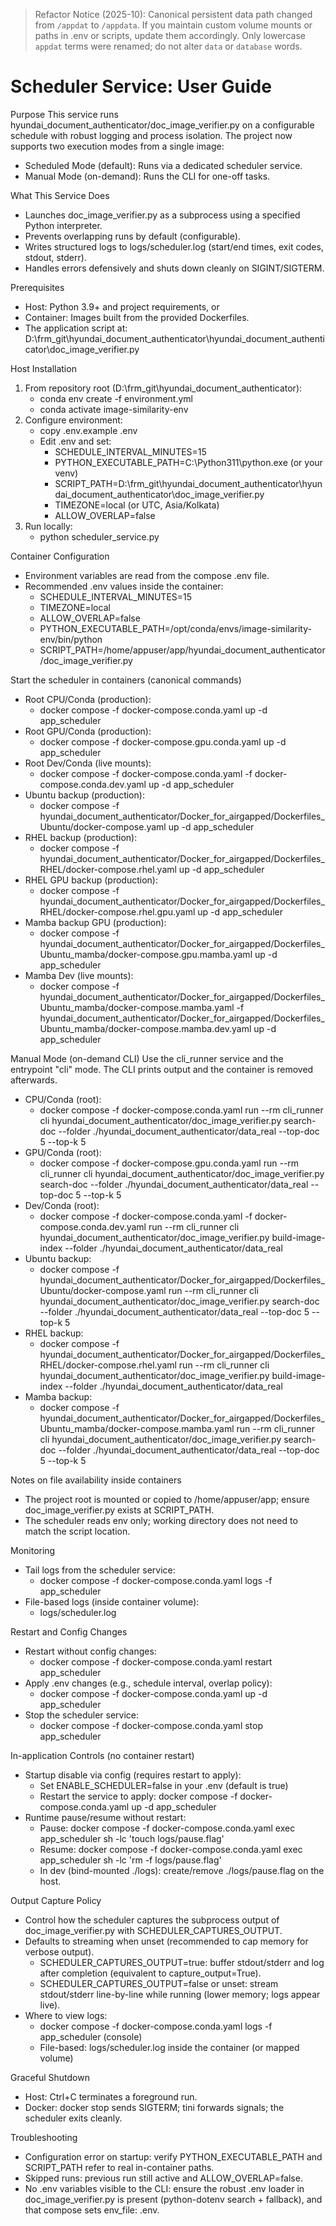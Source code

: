 > Refactor Notice (2025-10): Canonical persistent data path changed from `/appdat` to `/appdata`. If you maintain custom volume mounts or paths in .env or scripts, update them accordingly. Only lowercase `appdat` terms were renamed; do not alter `data` or `database` words.

# Scheduler Service: User Guide

Purpose
This service runs hyundai_document_authenticator/doc_image_verifier.py on a configurable schedule with robust logging and process isolation. The project now supports two execution modes from a single image:
- Scheduled Mode (default): Runs via a dedicated scheduler service.
- Manual Mode (on-demand): Runs the CLI for one-off tasks.

What This Service Does
- Launches doc_image_verifier.py as a subprocess using a specified Python interpreter.
- Prevents overlapping runs by default (configurable).
- Writes structured logs to logs/scheduler.log (start/end times, exit codes, stdout, stderr).
- Handles errors defensively and shuts down cleanly on SIGINT/SIGTERM.

Prerequisites
- Host: Python 3.9+ and project requirements, or
- Container: Images built from the provided Dockerfiles.
- The application script at:
  D:\frm_git\hyundai_document_authenticator\hyundai_document_authenticator\doc_image_verifier.py

Host Installation
1) From repository root (D:\frm_git\hyundai_document_authenticator):
   - conda env create -f environment.yml
   - conda activate image-similarity-env
2) Configure environment:
   - copy .env.example .env
   - Edit .env and set:
     - SCHEDULE_INTERVAL_MINUTES=15
     - PYTHON_EXECUTABLE_PATH=C:\\Python311\\python.exe (or your venv)
     - SCRIPT_PATH=D:\\frm_git\\hyundai_document_authenticator\\hyundai_document_authenticator\\doc_image_verifier.py
     - TIMEZONE=local (or UTC, Asia/Kolkata)
     - ALLOW_OVERLAP=false
3) Run locally:
   - python scheduler_service.py

Container Configuration
- Environment variables are read from the compose .env file.
- Recommended .env values inside the container:
  - SCHEDULE_INTERVAL_MINUTES=15
  - TIMEZONE=local
  - ALLOW_OVERLAP=false
  - PYTHON_EXECUTABLE_PATH=/opt/conda/envs/image-similarity-env/bin/python
  - SCRIPT_PATH=/home/appuser/app/hyundai_document_authenticator/doc_image_verifier.py

Start the scheduler in containers (canonical commands)
- Root CPU/Conda (production):
  - docker compose -f docker-compose.conda.yaml up -d app_scheduler
- Root GPU/Conda (production):
  - docker compose -f docker-compose.gpu.conda.yaml up -d app_scheduler
- Root Dev/Conda (live mounts):
  - docker compose -f docker-compose.conda.yaml -f docker-compose.conda.dev.yaml up -d app_scheduler
- Ubuntu backup (production):
  - docker compose -f hyundai_document_authenticator/Docker_for_airgapped/Dockerfiles_Ubuntu/docker-compose.yaml up -d app_scheduler
- RHEL backup (production):
  - docker compose -f hyundai_document_authenticator/Docker_for_airgapped/Dockerfiles_RHEL/docker-compose.rhel.yaml up -d app_scheduler
- RHEL GPU backup (production):
  - docker compose -f hyundai_document_authenticator/Docker_for_airgapped/Dockerfiles_RHEL/docker-compose.rhel.gpu.yaml up -d app_scheduler
- Mamba backup GPU (production):
  - docker compose -f hyundai_document_authenticator/Docker_for_airgapped/Dockerfiles_Ubuntu_mamba/docker-compose.gpu.mamba.yaml up -d app_scheduler
- Mamba Dev (live mounts):
  - docker compose -f hyundai_document_authenticator/Docker_for_airgapped/Dockerfiles_Ubuntu_mamba/docker-compose.mamba.yaml -f hyundai_document_authenticator/Docker_for_airgapped/Dockerfiles_Ubuntu_mamba/docker-compose.mamba.dev.yaml up -d app_scheduler

Manual Mode (on-demand CLI)
Use the cli_runner service and the entrypoint "cli" mode. The CLI prints output and the container is removed afterwards.
- CPU/Conda (root):
  - docker compose -f docker-compose.conda.yaml run --rm cli_runner cli hyundai_document_authenticator/doc_image_verifier.py search-doc --folder ./hyundai_document_authenticator/data_real --top-doc 5 --top-k 5
- GPU/Conda (root):
  - docker compose -f docker-compose.gpu.conda.yaml run --rm cli_runner cli hyundai_document_authenticator/doc_image_verifier.py search-doc --folder ./hyundai_document_authenticator/data_real --top-doc 5 --top-k 5
- Dev/Conda (root):
  - docker compose -f docker-compose.conda.yaml -f docker-compose.conda.dev.yaml run --rm cli_runner cli hyundai_document_authenticator/doc_image_verifier.py build-image-index --folder ./hyundai_document_authenticator/data_real
- Ubuntu backup:
  - docker compose -f hyundai_document_authenticator/Docker_for_airgapped/Dockerfiles_Ubuntu/docker-compose.yaml run --rm cli_runner cli hyundai_document_authenticator/doc_image_verifier.py search-doc --folder ./hyundai_document_authenticator/data_real --top-doc 5 --top-k 5
- RHEL backup:
  - docker compose -f hyundai_document_authenticator/Docker_for_airgapped/Dockerfiles_RHEL/docker-compose.rhel.yaml run --rm cli_runner cli hyundai_document_authenticator/doc_image_verifier.py build-image-index --folder ./hyundai_document_authenticator/data_real
- Mamba backup:
  - docker compose -f hyundai_document_authenticator/Docker_for_airgapped/Dockerfiles_Ubuntu_mamba/docker-compose.mamba.yaml run --rm cli_runner cli hyundai_document_authenticator/doc_image_verifier.py search-doc --folder ./hyundai_document_authenticator/data_real --top-doc 5 --top-k 5

Notes on file availability inside containers
- The project root is mounted or copied to /home/appuser/app; ensure doc_image_verifier.py exists at SCRIPT_PATH.
- The scheduler reads env only; working directory does not need to match the script location.

Monitoring
- Tail logs from the scheduler service:
  - docker compose -f docker-compose.conda.yaml logs -f app_scheduler
- File-based logs (inside container volume):
  - logs/scheduler.log

Restart and Config Changes
- Restart without config changes:
  - docker compose -f docker-compose.conda.yaml restart app_scheduler
- Apply .env changes (e.g., schedule interval, overlap policy):
  - docker compose -f docker-compose.conda.yaml up -d app_scheduler
- Stop the scheduler service:
  - docker compose -f docker-compose.conda.yaml stop app_scheduler

In-application Controls (no container restart)
- Startup disable via config (requires restart to apply):
  - Set ENABLE_SCHEDULER=false in your .env (default is true)
  - Restart the service to apply: docker compose -f docker-compose.conda.yaml up -d app_scheduler
- Runtime pause/resume without restart:
  - Pause: docker compose -f docker-compose.conda.yaml exec app_scheduler sh -lc 'touch logs/pause.flag'
  - Resume: docker compose -f docker-compose.conda.yaml exec app_scheduler sh -lc 'rm -f logs/pause.flag'
  - In dev (bind-mounted ./logs): create/remove ./logs/pause.flag on the host.

Output Capture Policy
- Control how the scheduler captures the subprocess output of doc_image_verifier.py with SCHEDULER_CAPTURES_OUTPUT.
- Defaults to streaming when unset (recommended to cap memory for verbose output).
  - SCHEDULER_CAPTURES_OUTPUT=true: buffer stdout/stderr and log after completion (equivalent to capture_output=True).
  - SCHEDULER_CAPTURES_OUTPUT=false or unset: stream stdout/stderr line-by-line while running (lower memory; logs appear live).
- Where to view logs:
  - docker compose -f docker-compose.conda.yaml logs -f app_scheduler (console)
  - File-based: logs/scheduler.log inside the container (or mapped volume)

Graceful Shutdown
- Host: Ctrl+C terminates a foreground run.
- Docker: docker stop sends SIGTERM; tini forwards signals; the scheduler exits cleanly.

Troubleshooting
- Configuration error on startup: verify PYTHON_EXECUTABLE_PATH and SCRIPT_PATH refer to real in-container paths.
- Skipped runs: previous run still active and ALLOW_OVERLAP=false.
- No .env variables visible to the CLI: ensure the robust .env loader in doc_image_verifier.py is present (python-dotenv search + fallback), and that compose sets env_file: .env.
